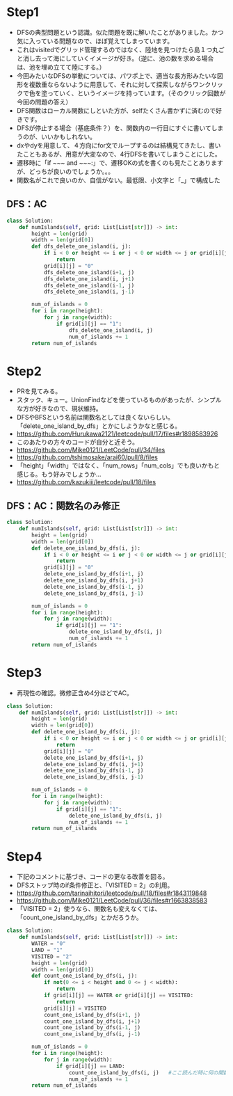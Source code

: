 # Step1
- DFSの典型問題という認識。似た問題を既に解いたことがありました。かつ気に入っている問題なので、ほぼ覚えてしまっています。
- これはvisitedでグリッド管理するのではなく、陸地を見つけたら島１つ丸ごと消し去って海にしていくイメージが好き。（逆に、池の数を求める場合は、池を埋め立てて陸にする。）
- 今回みたいなDFSの挙動については、パワポ上で、適当な長方形みたいな図形を複数重ならないように用意して、それに対して探索しながらワンクリックで色を塗っていく、というイメージを持っています。（そのクリック回数が今回の問題の答え）
- DFS関数はローカル関数にしといた方が、selfたくさん書かずに済むので好きです。
- DFSが停止する場合（基底条件？）を、関数内の一行目にすぐに書いてしまうのが、いいかもしれない。
- dxやdyを用意して、４方向にfor文でループするのは結構見てきたし、書いたこともあるが、用意が大変なので、4行DFSを書いてしまうことにした。
- 遷移時に「if ~~~ and ~~~:」で、遷移OKの式を書くのも見たことありますが、どっちが良いのでしょうか。。。
- 関数名がこれで良いのか、自信がない。最低限、小文字と「_」で構成した
## DFS：AC
```python
class Solution:
    def numIslands(self, grid: List[List[str]]) -> int:
        height = len(grid)
        width = len(grid[0])
        def dfs_delete_one_island(i, j):
            if i < 0 or height <= i or j < 0 or width <= j or grid[i][j] == "0":
                return
            grid[i][j] = "0"
            dfs_delete_one_island(i+1, j)
            dfs_delete_one_island(i, j+1)
            dfs_delete_one_island(i-1, j)
            dfs_delete_one_island(i, j-1)

        num_of_islands = 0
        for i in range(height):
            for j in range(width):
                if grid[i][j] == "1":
                    dfs_delete_one_island(i, j)
                    num_of_islands += 1
        return num_of_islands
```

# Step2
- PRを見てみる。
- スタック、キュー。UnionFindなどを使っているものがあったが、シンプルな方が好きなので、現状維持。
- DFSやBFSという名前は関数名としては良くないらしい。「delete_one_island_by_dfs」とかにしようかなと感じる。
- https://github.com/Hurukawa2121/leetcode/pull/17/files#r1898583926
- このあたりの方々のコードが自分と近そう。
- https://github.com/Mike0121/LeetCode/pull/34/files
- https://github.com/tshimosake/arai60/pull/8/files
- 「height」「width」ではなく、「num_rows」「num_cols」でも良いかもと感じる。もう好みでしょうか...
- https://github.com/kazukiii/leetcode/pull/18/files
## DFS：AC：関数名のみ修正
```python
class Solution:
    def numIslands(self, grid: List[List[str]]) -> int:
        height = len(grid)
        width = len(grid[0])
        def delete_one_island_by_dfs(i, j):
            if i < 0 or height <= i or j < 0 or width <= j or grid[i][j] == "0":
                return
            grid[i][j] = "0"
            delete_one_island_by_dfs(i+1, j)
            delete_one_island_by_dfs(i, j+1)
            delete_one_island_by_dfs(i-1, j)
            delete_one_island_by_dfs(i, j-1)

        num_of_islands = 0
        for i in range(height):
            for j in range(width):
                if grid[i][j] == "1":
                    delete_one_island_by_dfs(i, j)
                    num_of_islands += 1
        return num_of_islands
```

# Step3
- 再現性の確認。微修正含め4分ほどでAC。
```python
class Solution:
    def numIslands(self, grid: List[List[str]]) -> int:
        height = len(grid)
        width = len(grid[0])
        def delete_one_island_by_dfs(i, j):
            if i < 0 or height <= i or j < 0 or width <= j or grid[i][j] == "0":
                return
            grid[i][j] = "0"
            delete_one_island_by_dfs(i+1, j)
            delete_one_island_by_dfs(i, j+1)
            delete_one_island_by_dfs(i-1, j)
            delete_one_island_by_dfs(i, j-1)

        num_of_islands = 0
        for i in range(height):
            for j in range(width):
                if grid[i][j] == "1":
                    delete_one_island_by_dfs(i, j)
                    num_of_islands += 1
        return num_of_islands
```
# Step4
- 下記のコメントに基づき、コードの更なる改善を図る。
- DFSストップ時のif条件修正と、「VISITED = 2」の利用。
- https://github.com/tarinaihitori/leetcode/pull/18/files#r1843119848
- https://github.com/Mike0121/LeetCode/pull/36/files#r1663838583
- 「VISITED = 2」使うなら、関数名も変えなくては、「count_one_island_by_dfs」とかだろうか。

```python
class Solution:
    def numIslands(self, grid: List[List[str]]) -> int:
        WATER = "0"
        LAND = "1"
        VISITED = "2"
        height = len(grid)
        width = len(grid[0])
        def count_one_island_by_dfs(i, j):
            if not(0 <= i < height and 0 <= j < width):
                return
            if grid[i][j] == WATER or grid[i][j] == VISITED:
                return
            grid[i][j] = VISITED
            count_one_island_by_dfs(i+1, j)
            count_one_island_by_dfs(i, j+1)
            count_one_island_by_dfs(i-1, j)
            count_one_island_by_dfs(i, j-1)

        num_of_islands = 0
        for i in range(height):
            for j in range(width):
                if grid[i][j] == LAND:
                    count_one_island_by_dfs(i, j)   #ここ読んだ時に何の関数なのか分かるようにしたい
                    num_of_islands += 1
        return num_of_islands
```
